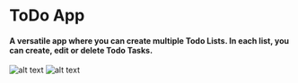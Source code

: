 # ToDo App

#### A versatile app where you can create multiple Todo Lists. In each list, you can create, edit or delete Todo Tasks.
![alt text](https://github.com/gabrielleong/to-do-app/blob/master/app/assets/images/todo-app-picture3-0.jpg)
![alt text](https://github.com/gabrielleong/to-do-app/blob/master/app/assets/images/todo-app-picture4-0.jpg)
